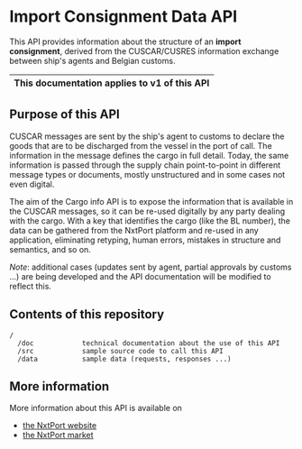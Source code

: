 # Import Consignment Data API

This API provides information about the structure of an **import consignment**, derived from the CUSCAR/CUSRES information exchange between ship's agents and Belgian customs.

| This documentation applies to v1 of this API |
| -------- |


## Purpose of this API

CUSCAR messages are sent by the ship's agent to customs to declare the goods that are to be discharged from the vessel in the port of call. The information in the message defines the cargo in full detail. Today, the same information is passed through the supply chain point-to-point in different message types or documents, mostly unstructured and in some cases not even digital.

The aim of the Cargo info API is to expose the information that is available in the CUSCAR messages, so it can be re-used digitally by any party dealing with the cargo. With a key that identifies the cargo (like the BL number), the data can be gathered from the NxtPort platform and re-used in any application, eliminating retyping, human errors, mistakes in structure and semantics, and so on.

_Note_: additional cases (updates sent by agent, partial approvals by customs ...) are being developed and the API documentation will be modified to reflect this.

## Contents of this repository

```
/
  /doc            technical documentation about the use of this API
  /src            sample source code to call this API
  /data           sample data (requests, responses ...)
```

## More information

More information about this API is available on
* [the NxtPort website](https://www.nxtport.eu)
* [the NxtPort market](https://market.nxtport.eu)